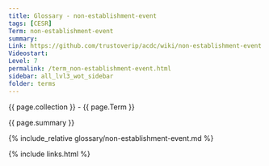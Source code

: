 ```yaml
---
title: Glossary - non-establishment-event
tags: [CESR]
Term: non-establishment-event
summary: 
Link: https://github.com/trustoverip/acdc/wiki/non-establishment-event.md
Videostart: 
Level: 7
permalink: /term_non-establishment-event.html
sidebar: all_lvl3_wot_sidebar
folder: terms
---
```


{{ page.collection }} - {{ page.Term }}

   {{ page.summary }}

{% include_relative glossary/non-establishment-event.md %}

 {% include links.html %} 
